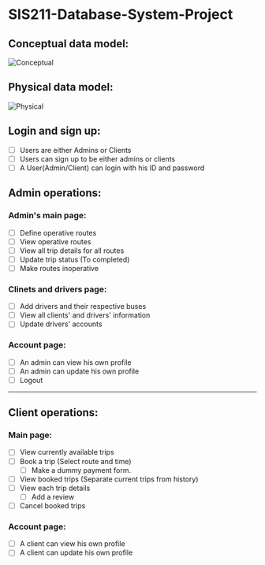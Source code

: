 # SIS211-Database-System-Project

## Conceptual data model:
![Conceptual](https://user-images.githubusercontent.com/64649071/168628851-d0e4e72b-f83c-4660-96d3-1ba6fe475667.PNG)

## Physical data model:
![Physical](https://user-images.githubusercontent.com/64649071/168628794-00e29060-7997-4fcc-9952-133174700eea.PNG)

## Login and sign up:

- [ ] Users are either Admins or Clients
- [ ] Users can sign up to be either admins or clients
- [ ] A User(Admin/Client) can login with his ID and password

## Admin operations:
### Admin's main page:
- [ ] Define operative routes
- [ ] View operative routes
- [ ] View all trip details for all routes
- [ ] Update trip status (To completed)
- [ ] Make routes inoperative

### Clinets and drivers page:
- [ ] Add drivers and their respective buses
- [ ] View all clients' and drivers' information
- [ ] Update drivers' accounts

### Account page:
- [ ] An admin can view his own profile
- [ ] An admin can update his own profile
- [ ] Logout

---
## Client operations:

### Main page:
- [ ] View currently available trips
- [ ] Book a trip (Select route and time)
  - [ ] Make a dummy payment form. 
- [ ] View booked trips (Separate current trips from history)
- [ ] View each trip details
  - [ ] Add a review 
- [ ] Cancel booked trips

### Account page:
- [ ] A client can view his own profile
- [ ] A client can update his own profile
